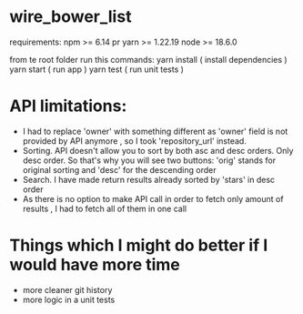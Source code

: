 # wire_bower_list

requirements:
npm >= 6.14 pr yarn >= 1.22.19
node >= 18.6.0

from te root folder run this commands:
yarn install ( install dependencies )
yarn start ( run app )
yarn test ( run unit tests )


# API limitations:

- I had to replace 'owner' with something different as 'owner' field is not provided by API anymore , so I took 'repository_url' instead.
- Sorting. API doesn't allow you to sort by both asc and desc orders. Only desc order. So that's why you will see two buttons:
'orig' stands for original sorting and 'desc' for the descending order
- Search. I have made return results already sorted by 'stars' in desc order
- As there is no option to make API call in order to fetch only amount of results , I had to fetch all of them in one call

# Things which I might do better if I would have more time
- more cleaner git history
- more logic in a unit tests